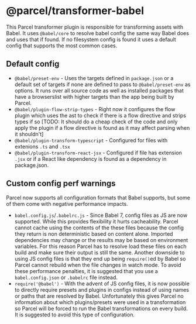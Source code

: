 # @parcel/transformer-babel

This Parcel transformer plugin is responsible for transforming assets with Babel. It uses `@babel/core` to resolve babel config the same way Babel does and uses that if found. If no filesystem config is found it uses a default config that supports the most common cases.

## Default config

- `@babel/preset-env` - Uses the targets defined in `package.json` or a default set of targets if none are defined to pass to `@babel/preset-env` as options. It runs over all source code as well as installed packages that have a browserslist with higher targets than the app being built by Parcel.
- `@babel/plugin-flow-strip-types` - Right now it configures the flow plugin which uses the ast to check if there is a flow directive and strips types if so [TODO: It should do a cheap check of the code and only apply the plugin if a flow directive is found as it may affect parsing when it shouldn't]
- `@babel/plugin-transform-typescript` - Configured for files with extenions `.ts` and `.tsx`
- `@babel/plugin-transform-react-jsx` - Configured if file has extension `.jsx` or if a React like dependency is found as a dependency in package.json.

## Custom config perf warnings

Parcel now supports all configuration formats that Babel supports, but some of them come with negative performance impacts.

- `babel.config.js`/`.babelrc.js` - Since Babel 7, config files as JS are now supported. While this provides flexibility it hurts cacheability. Parcel cannot cache using the contents of the these files because the config they return is non deterministic based on content alone. Imported dependencies may change or the results may be based on environment variables. For this reason Parcel has to resolve load these files on each build and make sure their output is still the same. Another downside to using JS config files is that they end up being `require()`ed by Babel so Parcel cannot rebuild when the file changes in watch mode. To avoid these performance penalties, it is suggested that you use a `babel.config.json` or `.babelrc` file instead.
- `require('@babel')` - With the advent of JS config files, it is now possible to directly require presets and plugins in configs instead of using names or paths that are resolved by Babel. Unfortunately this gives Parcel no information about which plugins/presets were used in a transformation so Parcel will be forced to run the Babel transformations on every build. It is suggested to avoid this type of configuration.

